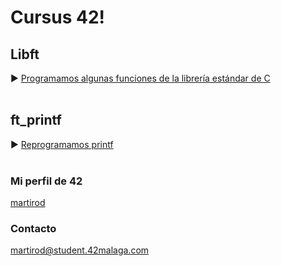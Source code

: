 <h1>Cursus 42!</h1>

## Libft
► [Programamos algunas funciones de la librería estándar de C](https://github.com/ME0094/Cursus42/tree/5eaa699febb18d26c32e3df830f74f21964800ce/Libft)
<br>
<br>
## ft_printf
► [Reprogramamos printf](https://github.com/ME0094/Cursus42/tree/5eaa699febb18d26c32e3df830f74f21964800ce/ft_printf)
<br>
<br>

### Mi perfil de 42
[martirod](https://profile.intra.42.fr/users/martirod)

### Contacto 

martirod@student.42malaga.com
